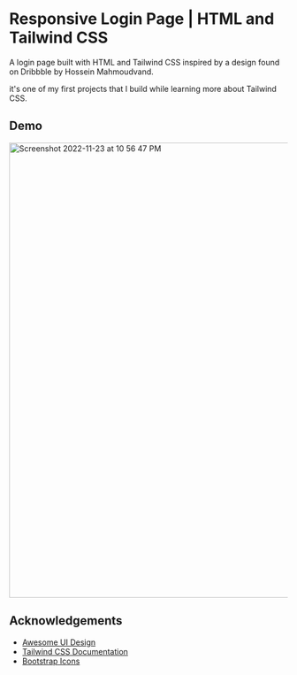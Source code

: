 
# Responsive Login Page | HTML and Tailwind CSS

A login page built with HTML and Tailwind CSS inspired by a design found on Dribbble by Hossein Mahmoudvand.

it's one of my first projects that I build while learning more about Tailwind CSS.




## Demo

<img width="823" alt="Screenshot 2022-11-23 at 10 56 47 PM" src="https://user-images.githubusercontent.com/75436867/203635485-a9d0005d-d206-4609-aaca-87f8000d637c.png">


## Acknowledgements

 - [Awesome UI Design](https://dribbble.com/hosseinuxd)
 - [Tailwind CSS Documentation](https://tailwindcss.com/docs/installation)
 - [Bootstrap Icons](https://icons.getbootstrap.com/)

